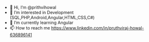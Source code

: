 - 👋 Hi, I’m @prithvihowal
- 👀 I’m interested in Development (SQL,PHP,Android,Angular,HTML,CSS,C#)
- 🌱 I’m currently learning Angular
- 📫 How to reach me https://www.linkedin.com/in/pruthviraj-howal-636896141

<!---
- 💞️ I’m looking to collaborate on ...
prithvihowal/prithvihowal is a ✨ special ✨ repository because its `README.md` (this file) appears on your GitHub profile.
You can click the Preview link to take a look at your changes.
--->
